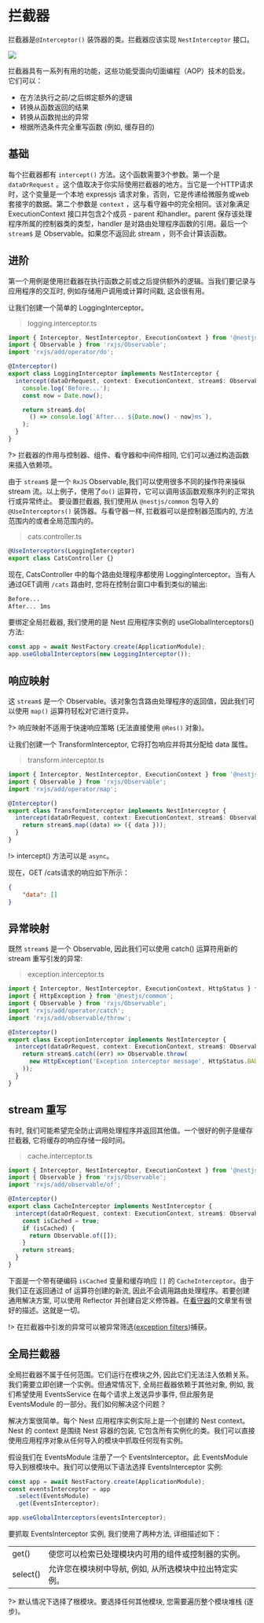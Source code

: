 # 拦截器

拦截器是`@Interceptor()` 装饰器的类。拦截器应该实现 `NestInterceptor` 接口。

![](https://docs.nestjs.com/assets/Interceptors_1.png)

拦截器具有一系列有用的功能，这些功能受面向切面编程（AOP）技术的启发。它们可以：

- 在方法执行之前/之后绑定额外的逻辑
- 转换从函数返回的结果
- 转换从函数抛出的异常
- 根据所选条件完全重写函数 (例如, 缓存目的)

## 基础

每个拦截器都有 `intercept()` 方法。这个函数需要3个参数。第一个是 `dataOrRequest` 。这个值取决于你实际使用拦截器的地方。当它是一个HTTP请求时，这个变量是一个本地 expressjs 请求对象，否则，它是传递给微服务或web套接字的数据。第二个参数是 `context` ，这与看守器中的完全相同。该对象满足 ExecutionContext 接口并包含2个成员 - parent 和handler。parent 保存该处理程序所属的控制器类的类型，handler 是对路由处理程序函数的引用。最后一个`stream$` 是 Observable。如果您不返回此 stream ，则不会计算该函数。

## 进阶

第一个用例是使用拦截器在执行函数之前或之后提供额外的逻辑。当我们要记录与应用程序的交互时, 例如存储用户调用或计算时间戳, 这会很有用。

让我们创建一个简单的 LoggingInterceptor。


> logging.interceptor.ts

```typescript
import { Interceptor, NestInterceptor, ExecutionContext } from '@nestjs/common';
import { Observable } from 'rxjs/Observable';
import 'rxjs/add/operator/do';

@Interceptor()
export class LoggingInterceptor implements NestInterceptor {
  intercept(dataOrRequest, context: ExecutionContext, stream$: Observable<any>): Observable<any> {
    console.log('Before...');
    const now = Date.now();

    return stream$.do(
      () => console.log(`After... ${Date.now() - now}ms`),
    );
  }
}
```

?> 拦截器的作用与控制器、组件、看守器和中间件相同, 它们可以通过构造函数来插入依赖项。

由于 `stream$` 是一个 `RxJS`  Observable,我们可以使用很多不同的操作符来操纵 stream 流。以上例子，使用了`do()` 运算符，它可以调用该函数观察序列的正常执行或异常终止。
要设置拦截器, 我们使用从 `@nestjs/common` 包导入的 `@UseInterceptors()` 装饰器。与看守器一样, 拦截器可以是控制器范围内的, 方法范围内的或者全局范围内的。

> cats.controller.ts

```typescript
@UseInterceptors(LoggingInterceptor)
export class CatsController {}
```

现在, CatsController 中的每个路由处理程序都使用 LoggingInterceptor。当有人通过GET调用 `/cats` 路由时, 您将在控制台窗口中看到类似的输出:

```bash
Before...
After... 1ms
```

要绑定全局拦截器, 我们使用的是 Nest 应用程序实例的 useGlobalInterceptors() 方法:

```typescript
const app = await NestFactory.create(ApplicationModule);
app.useGlobalInterceptors(new LoggingInterceptor());
```

## 响应映射

这 `stream$` 是一个 Observable。该对象包含路由处理程序的返回值，因此我们可以使用 `map()` 运算符轻松对它进行变异。

?> 响应映射不适用于快速响应策略 (无法直接使用 `@Res()` 对象)。


让我们创建一个 TransformInterceptor, 它将打包响应并将其分配给 data 属性。

> transform.interceptor.ts

```typescript
import { Interceptor, NestInterceptor, ExecutionContext } from '@nestjs/common';
import { Observable } from 'rxjs/Observable';
import 'rxjs/add/operator/map';

@Interceptor()
export class TransformInterceptor implements NestInterceptor {
  intercept(dataOrRequest, context: ExecutionContext, stream$: Observable<any>): Observable<any> {
    return stream$.map((data) => ({ data }));
  }
}
```
!> intercept() 方法可以是 `async`。

现在，GET /cats请求的响应如下所示：

```json
{
    "data": []
}
```

## 异常映射

既然 `stream$` 是一个 Observable, 因此我们可以使用 catch() 运算符用新的 stream 重写引发的异常:

> exception.interceptor.ts

```typescript
import { Interceptor, NestInterceptor, ExecutionContext, HttpStatus } from '@nestjs/common';
import { HttpException } from '@nestjs/common';
import { Observable } from 'rxjs/Observable';
import 'rxjs/add/operator/catch';
import 'rxjs/add/observable/throw';

@Interceptor()
export class ExceptionInterceptor implements NestInterceptor {
  intercept(dataOrRequest, context: ExecutionContext, stream$: Observable<any>): Observable<any> {
    return stream$.catch((err) => Observable.throw(
      new HttpException('Exception interceptor message', HttpStatus.BAD_GATEWAY),
    ));
  }
}
```

## stream 重写

有时, 我们可能希望完全防止调用处理程序并返回其他值。一个很好的例子是缓存拦截器, 它将缓存的响应存储一段时间。

> cache.interceptor.ts

```typescript
import { Interceptor, NestInterceptor, ExecutionContext } from '@nestjs/common';
import { Observable } from 'rxjs/Observable';
import 'rxjs/add/observable/of';

@Interceptor()
export class CacheInterceptor implements NestInterceptor {
  intercept(dataOrRequest, context: ExecutionContext, stream$: Observable<any>): Observable<any> {
    const isCached = true;
    if (isCached) {
      return Observable.of([]);
    }
    return stream$;
  } 
}
```

下面是一个带有硬编码 `isCached` 变量和缓存响应 `[]` 的 `CacheInterceptor`。由于我们正在返回通过 of 运算符创建的新流, 因此不会调用路由处理程序。若要创建通用解决方案, 可以使用 Reflector 并创建自定义修饰器。在[看守器](4.5/guards)的文章里有很好的描述。这就是一切。


!> 在拦截器中引发的异常可以被异常筛选([exception filters](4.5/exceptionfilters))捕获。

## 全局拦截器

全局拦截器不属于任何范围。它们运行在模块之外, 因此它们无法注入依赖关系。我们需要立即创建一个实例。但通常情况下, 全局拦截器依赖于其他对象, 例如, 我们希望使用 EventsService 在每个请求上发送异步事件, 但此服务是 EventsModule 的一部分。我们如何解决这个问题？

解决方案很简单。每个 Nest 应用程序实例实际上是一个创建的 Nest context。Nest 的 context 是围绕 Nest 容器的包装, 它包含所有实例化的类。我们可以直接使用应用程序对象从任何导入的模块中抓取任何现有实例。

假设我们在 EventsModule 注册了一个 EventsInterceptor。此 EventsModule 导入到根模块中。我们可以使用以下语法选择 EventsInterceptor 实例:

```typescript
const app = await NestFactory.create(ApplicationModule);
const eventsInterceptor = app
  .select(EventsModule)
  .get(EventsInterceptor);

app.useGlobalInterceptors(eventsInterceptor);
```

要抓取 EventsInterceptor 实例, 我们使用了两种方法, 详细描述如下：

|||
|--|--|
|get()|使您可以检索已处理模块内可用的组件或控制器的实例。|
|select()|允许您在模块树中导航, 例如, 从所选模块中拉出特定实例。|

?> 默认情况下选择了根模块。要选择任何其他模块, 您需要遍历整个模块堆栈 (逐步)。
